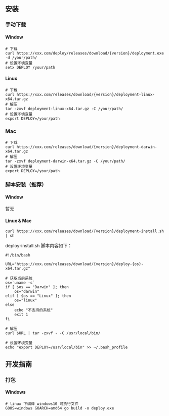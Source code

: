 ## 安装

### 手动下载

#### Window
```shell
# 下载
curl https://xxx.com/deploy/releases/download/{version}/deployment.exe -d /your/path/
# 设置环境变量
setx DEPLOY /your/path
```

#### Linux
```shell
# 下载
curl https://xxx.com/releases/download/{version}/deployment-linux-x64.tar.gz
# 解压
tar -zxvf deployment-linux-x64.tar.gz -C /your/path/
# 设置环境变量
export DEPLOY=/your/path
```

### Mac
```shell
# 下载
curl https://xxx.com/releases/download/{version}/deployment-darwin-x64.tar.gz
# 解压
tar -zxvf deployment-darwin-x64.tar.gz -C /your/path/
# 设置环境变量
export DEPLOY=/your/path
```

### 脚本安装（推荐）

#### Window

暂无

#### Linux & Mac
```shell
curl https://xxx.com/releases/download/{version}/deployment-install.sh | sh
```

deploy-install.sh 脚本内容如下：
```shell
#!/bin/bash

URL="https://xxx.com/releases/download/{version}/deploy-{os}-x64.tar.gz"

# 获取当前系统
os=`uname -s`
if [ $os == "Darwin" ]; then
    os="darwin"
elif [ $os == "Linux" ]; then
    os="linux"
else
    echo "不支持的系统"
    exit 1
fi

# 解压
curl $URL | tar -zxvf - -C /usr/local/bin/

# 设置环境变量
echo "export DEPLOY=/usr/local/bin" >> ~/.bash_profile
```

## 开发指南
### 打包
#### Windows
```shell
# linux 下编译 windows10 可执行文件
GOOS=windows GOARCH=amd64 go build -o deploy.exe
```